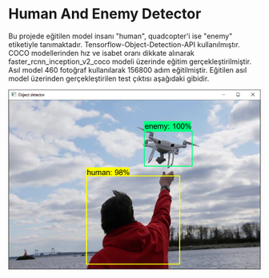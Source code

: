 # Human And Enemy Detector
Bu projede eğitilen model insanı "human", quadcopter'i ise "enemy" etiketiyle tanımaktadır. Tensorflow-Object-Detection-API kullanılmıştır. COCO modellerinden hız ve isabet oranı dikkate alınarak faster_rcnn_inception_v2_coco modeli üzerinde eğitim gerçekleştirilmiştir. Asıl model 460 fotoğraf kullanılarak 156800 adım eğitilmiştir. Eğitilen asıl model üzerinden gerçekleştirilen test çıktısı aşağıdaki gibidir.



![output](https://github.com/busracinar/HumanAndEnemyDetector/blob/master/doc/output.PNG)
